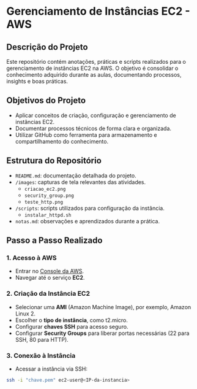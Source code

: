 # Gerenciamento de Instâncias EC2 - AWS

## Descrição do Projeto
Este repositório contém anotações, práticas e scripts realizados para o gerenciamento de instâncias EC2 na AWS. O objetivo é consolidar o conhecimento adquirido durante as aulas, documentando processos, insights e boas práticas.

## Objetivos do Projeto
- Aplicar conceitos de criação, configuração e gerenciamento de instâncias EC2.
- Documentar processos técnicos de forma clara e organizada.
- Utilizar GitHub como ferramenta para armazenamento e compartilhamento do conhecimento.

## Estrutura do Repositório
- `README.md`: documentação detalhada do projeto.
- `/images`: capturas de tela relevantes das atividades.
  - `criacao_ec2.png`
  - `security_group.png`
  - `teste_http.png`
- `/scripts`: scripts utilizados para configuração da instância.
  - `instalar_httpd.sh`
- `notas.md`: observações e aprendizados durante a prática.

## Passo a Passo Realizado

### 1. Acesso à AWS
- Entrar no [Console da AWS](https://aws.amazon.com/console/).
- Navegar até o serviço **EC2**.

### 2. Criação da Instância EC2
- Selecionar uma **AMI** (Amazon Machine Image), por exemplo, Amazon Linux 2.
- Escolher o **tipo de instância**, como t2.micro.
- Configurar **chaves SSH** para acesso seguro.
- Configurar **Security Groups** para liberar portas necessárias (22 para SSH, 80 para HTTP).

### 3. Conexão à Instância
- Acessar a instância via SSH:
```bash
ssh -i "chave.pem" ec2-user@<IP-da-instancia>




